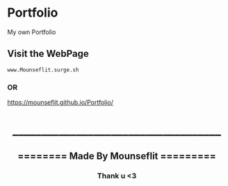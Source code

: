 # Portfolio
My own Portfolio

## Visit the WebPage
```
www.Mounseflit.surge.sh
```
### OR

https://mounseflit.github.io/Portfolio/

<div align="center">
    <h1>____________________________________</h1>
</div>

<div align="center">
    <h2>======== Made By Mounseflit =========</h2>
    <h3> Thank u <3 </h3>
</div>
